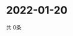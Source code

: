 # 2022-01-20
  共 0条

  <!-- BEGIN -->
  <!-- 最后更新时间Thu Jan 20 2022 14:03:04 GMT+0000 (Coordinated Universal Time) -->
  
  <!-- END -->
  
  